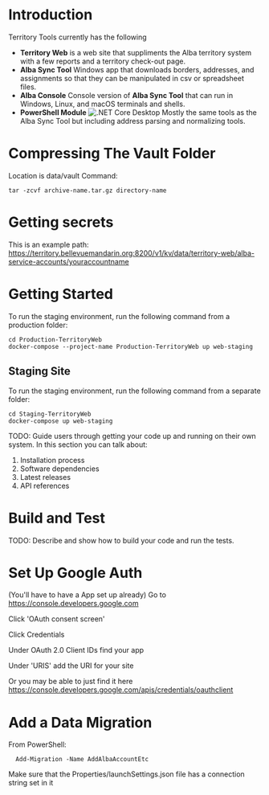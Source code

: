 # Introduction 
Territory Tools currently has the following 
- **Territory Web** is a web site that suppliments the Alba territory system with a few reports and a territory check-out page.
- **Alba Sync Tool** Windows app that downloads borders, addresses, and assignments so that they can be manipulated in csv or spreadsheet files.
- **Alba Console** Console version of **Alba Sync Tool** that can run in Windows, Linux, and macOS terminals and shells.
- **PowerShell Module** ![.NET Core Desktop](https://github.com/territorytools/territory-tools/workflows/.NET%20Core%20Desktop/badge.svg) Mostly the same tools as the Alba Sync Tool but including address parsing and normalizing tools.

# Compressing The Vault Folder
Location is data/vault
Command:
    
    tar -zcvf archive-name.tar.gz directory-name

# Getting secrets
This is an example path:
https://territory.bellevuemandarin.org:8200/v1/kv/data/territory-web/alba-service-accounts/youraccountname

# Getting Started
To run the staging environment, run the following command from a production folder:

    cd Production-TerritoryWeb
    docker-compose --project-name Production-TerritoryWeb up web-staging 

## Staging Site
To run the staging environment, run the following command from a separate folder:

    cd Staging-TerritoryWeb
    docker-compose up web-staging 

TODO: Guide users through getting your code up and running on their own system. In this section you can talk about:
1.	Installation process
2.	Software dependencies
3.	Latest releases
4.	API references

# Build and Test
TODO: Describe and show how to build your code and run the tests. 

# Set Up Google Auth
(You'll have to have a App set up already)
Go to https://console.developers.google.com

Click 'OAuth consent screen'

Click Credentials

Under OAuth 2.0 Client IDs find your app

Under 'URIS' add the URI for your site

Or you may be able to just find it here  
https://console.developers.google.com/apis/credentials/oauthclient

# Add a Data Migration
From PowerShell:
````
  Add-Migration -Name AddAlbaAccountEtc
````
Make sure that the Properties/launchSettings.json file has a 
connection string set in it

